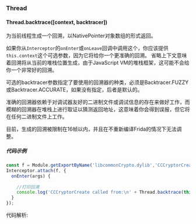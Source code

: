 ### Thread

#### Thread.backtrace([context, backtracer])

为当前线程生成一个回溯，以NativePointer对象数组的形式返回。

如果你从`Interceptor`的`onEnter`或`onLeave`回调中调用这个，你应该提供`this.context`这个可选参数，因为它将给你一个更准确的回溯。
省略上下文意味着回溯将从当前的堆栈位置生成，由于JavaScript VM的堆栈框架，这可能不会给你一个非常好的回溯。

可选的backtracer参数指定了要使用的回溯器的种类，必须是Backtracer.FUZZY或Backtracer.ACCURATE，如果没有指定，后者是默认的。

准确的回溯器依赖于对调试器友好的二进制文件或调试信息的存在来做好工作，而模糊的回溯器在堆栈上进行取证以猜测返回地址，这意味着你会得到误报，但它将在任何二进制文件上工作。

目前，生成的回溯被限制在16帧以内，并且在不重新编译Frida的情况下无法调整。

##### 代码示例

```js
const f = Module.getExportByName('libcommonCrypto.dylib','CCCryptorCreate'); 
Interceptor.attach(f, {
  onEnter(args) {
    
    //打印回溯
    console.log('CCCryptorCreate called from:\n' + Thread.backtrace(this.context, Backtracer.ACCURATE).map(DebugSymbol.fromAddress).join('\n') + '\n');
  }
});
```

代码解析:



